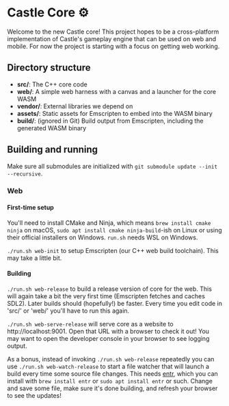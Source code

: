 # Castle Core ⚙️

Welcome to the new Castle core! This project hopes to be a cross-platform
implementation of Castle's gameplay engine that can be used on web and mobile.
For now the project is starting with a focus on getting web working.

## Directory structure

- **src/**: The C++ core code
- **web/**: A simple web harness with a canvas and a launcher for the core WASM
- **vendor/**: External libraries we depend on
- **assets/**: Static assets for Emscripten to embed into the WASM binary
- **build/**: (ignored in Git) Build output from Emscripten, including the generated WASM binary

## Building and running

Make sure all submodules are initialized with `git submodule update --init --recursive`.

### Web

#### First-time setup

You'll need to install CMake and Ninja, which means `brew install cmake ninja`
on macOS, `sudo apt install cmake ninja-build`-ish on Linux or using their
official installers on Windows. `run.sh` needs WSL on Windows.

`./run.sh web-init` to setup Emscripten (our C++ web build toolchain). This
may take a little bit.

#### Building

`./run.sh web-release` to build a release version of core for the web. This
will again take a bit the very first time (Emscripten fetches and caches SDL2).
Later builds should (hopefully!) be faster. Every time you edit code in 'src/'
or 'web/' you'll have to run this again.

`./run.sh web-serve-release` will serve core as a website to
http://localhost:9001. Open that URL with a browser to check it out! You may
want to open the developer console in your browser to see logging output.

As a bonus, instead of invoking `./run.sh web-release` repeatedly you can use
`./run.sh web-watch-release` to start a file watcher that will launch a build
every time some source file changes. This needs
[entr](http://eradman.com/entrproject/), which you can install with `brew
install entr` or `sudo apt install entr` or such. Change and save some file,
make sure it's done building, and refresh your browser to see the updates!
